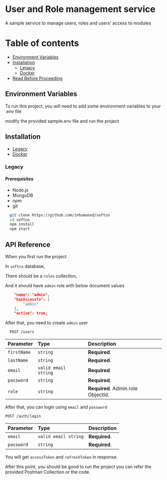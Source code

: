 # User and Role management service

A sample service to manage users, roles and users' access to modules

# Table of contents

- [Environment Variables](#environment)
- [Installation](#installtion)
  - [Legacy](#legacy)
  - [Docker](#docker)
- [Read Before Proceeding](#api-reference)

## Environment Variables

To run this project, you will need to add some environment variables to your .env file

modify the provided sample.env file and run the project

## Installation

- [Legacy](#legacy)
- [Docker](#docker)

### Legacy

#### Prerequisites

- Node.js
- MongoDB
- npm
- git

```sh
  git clone https://github.com/inhumanxd/softco
  cd softco
  npm install
  npm start
```

## API Reference

When you first run the project

In `softco` database,

There should be a `roles` collection,

And it should have `admin` role with below document values

```json
    "name": "admin",
    "hasAccessTo": [
        "admin"
    ],
    "active": true,
```

After that, you need to create `admin` user

```http
  POST /users
```

| Parameter   | Type                 | Description                        |
| :---------- | :------------------- | :--------------------------------- |
| `firstName` | `string`             | **Required**.                      |
| `lastName`  | `string`             | **Required**.                      |
| `email`     | `valid email string` | **Required**.                      |
| `password`  | `string`             | **Required**.                      |
| `role`      | `string`             | **Required**. Admin role ObjectId. |

After that, you can login using `email` and `password`

```http
POST /auth/login
```

| Parameter  | Type                 | Description   |
| :--------- | :------------------- | :------------ |
| `email`    | `valid email string` | **Required**. |
| `password` | `string`             | **Required**. |

You will get `accessToken` and `refreshToken` in response.

After this point, you should be good to run the project you can refer the provided Postman Collection or the code.
